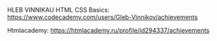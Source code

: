 HLEB VINNIKAU
HTML CSS Basics: https://www.codecademy.com/users/Gleb-Vinnikov/achievements

Htmlacademy: https://htmlacademy.ru/profile/id294337/achievements
